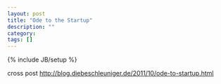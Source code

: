 ```yaml
---
layout: post
title: "Ode to the Startup"
description: ""
category: 
tags: []
---
```

{% include JB/setup %}

cross post http://blog.diebeschleuniger.de/2011/10/ode-to-startup.html